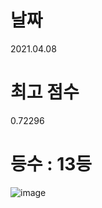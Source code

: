 # 날짜   
2021.04.08

# 최고 점수
0.72296

# 등수 : 13등
![image](https://user-images.githubusercontent.com/51853700/113909899-2e171f80-9813-11eb-894d-e87fef9bcb50.png)
